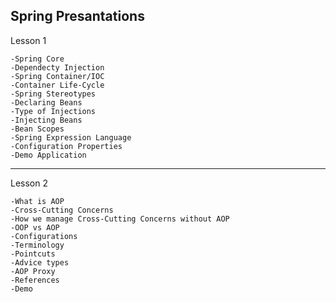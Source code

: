 Spring Presantations
-------------------
Lesson 1
	
	-Spring Core
	-Dependecty Injection
	-Spring Container/IOC
	-Container Life-Cycle
	-Spring Stereotypes
	-Declaring Beans
	-Type of Injections
	-Injecting Beans
	-Bean Scopes 
	-Spring Expression Language
	-Configuration Properties
	-Demo Application

-------------------
Lesson 2
	
	-What is AOP
	-Cross-Cutting Concerns
	-How we manage Cross-Cutting Concerns without AOP
	-OOP vs AOP
	-Configurations
	-Terminology
	-Pointcuts
	-Advice types
	-AOP Proxy
	-References
	-Demo
